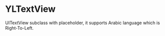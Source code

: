 YLTextView
==========

UITextView subclass with placeholder, it supports Arabic language which is Right-To-Left.
